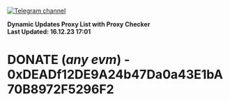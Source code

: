 [![Telegram channel](https://img.shields.io/endpoint?url=https://runkit.io/damiankrawczyk/telegram-badge/branches/master?url=https://t.me/n4z4v0d)](https://t.me/n4z4v0d) 

**Dynamic Updates Proxy List with Proxy Checker**  
**Last Updated: 16.12.23 17:01**

# DONATE (_any evm_) - 0xDEADf12DE9A24b47Da0a43E1bA70B8972F5296F2
